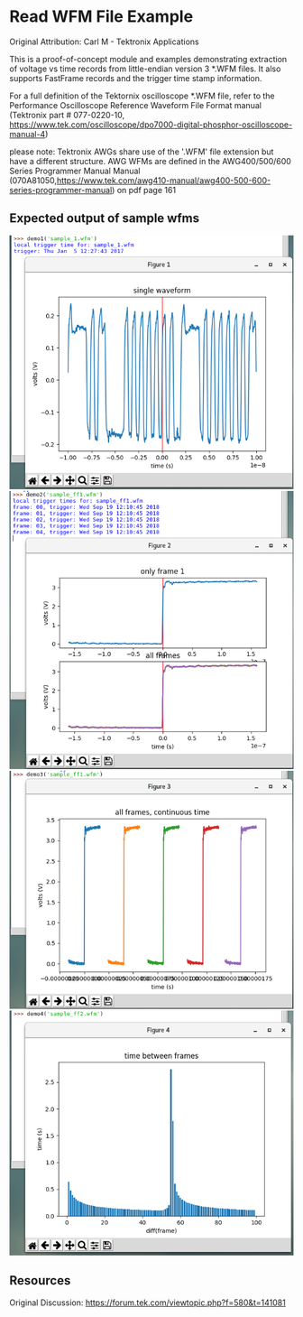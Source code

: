 # Read WFM File Example
Original Attribution: Carl M - Tektronix Applications

This is a proof-of-concept module and examples demonstrating extraction of voltage vs time records from little-endian version 3 *.WFM files. It also supports FastFrame records and the trigger time stamp information.

For a full definition of the Tektornix oscilloscope *.WFM file, refer to the Performance Oscilloscope Reference Waveform File Format manual (Tektronix part # 077-0220-10, https://www.tek.com/oscilloscope/dpo7000-digital-phosphor-oscilloscope-manual-4)

please note: Tektronix AWGs share use of the '.WFM' file extension but have a different structure.
AWG WFMs are defined in the AWG400/500/600 Series Programmer Manual Manual (070A81050,https://www.tek.com/awg410-manual/awg400-500-600-series-programmer-manual) on pdf page 161

## Expected output of sample wfms
![demopng1](./demo1.png)
![demopng2](./demo2.png)
![demopng3](./demo3.png)
![demopng4](./demo4.png)
<!-- markdown-link-check-disable -->
Resources
---------
Original Discussion: https://forum.tek.com/viewtopic.php?f=580&t=141081
